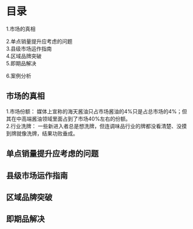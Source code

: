 
# 目录  
1.市场的真相   

2.单点销量提升应考虑的问题      
3.县级市场运作指南      
4.区域品牌突破      
5.即期品解决  
   
6.案例分析    

## 市场的真相 
1.市场份额：  媒体上宣称的海天酱油只占市场酱油的4%只是占总市场的4%；但其在中高端酱油领域里面占到了市场40%左右的份额。  
2.行业洗牌：  一些新进入者总是想洗牌，但连调味品行业的牌都没看清楚、没摸到牌就像洗牌，结果功败垂成。   

## 单点销量提升应考虑的问题   
## 县级市场运作指南   
## 区域品牌突破 
## 即期品解决   



